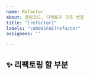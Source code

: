 ```yaml
---
name: Refactor
about: 클린코드, 디렉토리 구조 변경
title: "[refactor]"
labels: "\U0001FAE7refactor"
assignees: ''

---
```


## ✨ 리팩토링 할 부분

<br>
